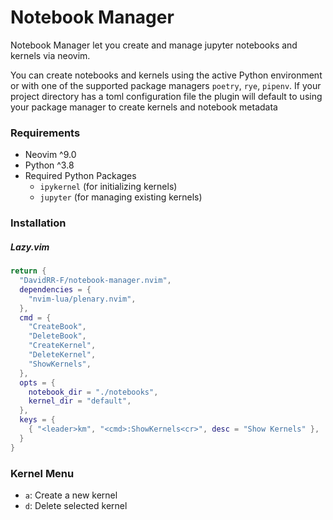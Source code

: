 # Notebook Manager

Notebook Manager let you create and manage jupyter notebooks and kernels via neovim.

You can create notebooks and kernels using the active Python
environment or with one of the supported package managers `poetry`, `rye`,
`pipenv`. If your project directory has a toml configuration file the plugin
will default to using your package manager to create kernels and notebook
metadata


### Requirements
- Neovim ^9.0
- Python ^3.8
- Required Python Packages
    - `ipykernel` (for initializing kernels)
    - `jupyter` (for managing existing kernels)

### Installation

##### Lazy.vim
```lua
return {
  "DavidRR-F/notebook-manager.nvim",
  dependencies = {
    "nvim-lua/plenary.nvim",
  },
  cmd = {
    "CreateBook",
    "DeleteBook",
    "CreateKernel",
    "DeleteKernel",
    "ShowKernels",
  },
  opts = {
    notebook_dir = "./notebooks",
    kernel_dir = "default",
  },
  keys = {
    { "<leader>km", "<cmd>:ShowKernels<cr>", desc = "Show Kernels" },
  }
}
```

### Kernel Menu
- `a`: Create a new kernel 
- `d`: Delete selected kernel
